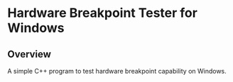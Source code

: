 # Hardware Breakpoint Tester for Windows

## Overview
A simple C++ program to test hardware breakpoint capability on Windows.

